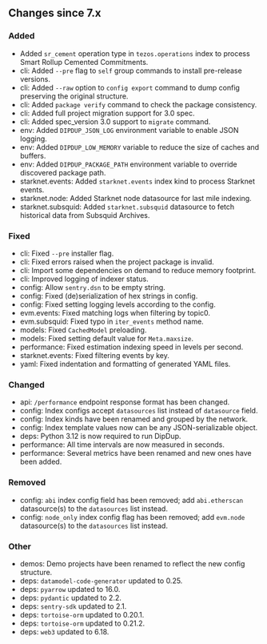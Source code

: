 <!-- markdownlint-disable first-line-h1 -->
## Changes since 7.x

### Added

- Added `sr_cement` operation type in `tezos.operations` index to process Smart Rollup Cemented Commitments.
- cli: Added `--pre` flag to `self` group commands to install pre-release versions.
- cli: Added `--raw` option to `config export` command to dump config preserving the original structure.
- cli: Added `package verify` command to check the package consistency.
- cli: Added full project migration support for 3.0 spec.
- cli: Added spec_version 3.0 support to `migrate` command.
- env: Added `DIPDUP_JSON_LOG` environment variable to enable JSON logging.
- env: Added `DIPDUP_LOW_MEMORY` variable to reduce the size of caches and buffers.
- env: Added `DIPDUP_PACKAGE_PATH` environment variable to override discovered package path.
- starknet.events: Added `starknet.events` index kind to process Starknet events.
- starknet.node: Added Starknet node datasource for last mile indexing.
- starknet.subsquid: Added `starknet.subsquid` datasource to fetch historical data from Subsquid Archives.

### Fixed

- cli: Fixed `--pre` installer flag.
- cli: Fixed errors raised when the project package is invalid.
- cli: Import some dependencies on demand to reduce memory footprint.
- cli: Improved logging of indexer status.
- config: Allow `sentry.dsn` to be empty string.
- config: Fixed (de)serialization of hex strings in config.
- config: Fixed setting logging levels according to the config.
- evm.events: Fixed matching logs when filtering by topic0.
- evm.subsquid: Fixed typo in `iter_events` method name.
- models: Fixed `CachedModel` preloading.
- models: Fixed setting default value for `Meta.maxsize`.
- performance: Fixed estimation indexing speed in levels per second.
- starknet.events: Fixed filtering events by key.
- yaml: Fixed indentation and formatting of generated YAML files.

### Changed

- api: `/performance` endpoint response format has been changed.
- config: Index configs accept `datasources` list instead of `datasource` field.
- config: Index kinds have been renamed and grouped by the network.
- config: Index template values now can be any JSON-serializable object.
- deps: Python 3.12 is now required to run DipDup.
- performance: All time intervals are now measured in seconds.
- performance: Several metrics have been renamed and new ones have been added.

### Removed

- config: `abi` index config field has been removed; add `abi.etherscan` datasource(s) to the `datasources` list instead.
- config: `node_only` index config flag has been removed; add `evm.node` datasource(s) to the `datasources` list instead.

### Other

- demos: Demo projects have been renamed to reflect the new config structure.
- deps: `datamodel-code-generator` updated to 0.25.
- deps: `pyarrow` updated to 16.0.
- deps: `pydantic` updated to 2.2.
- deps: `sentry-sdk` updated to 2.1.
- deps: `tortoise-orm` updated to 0.20.1.
- deps: `tortoise-orm` updated to 0.21.2.
- deps: `web3` updated to 6.18.
